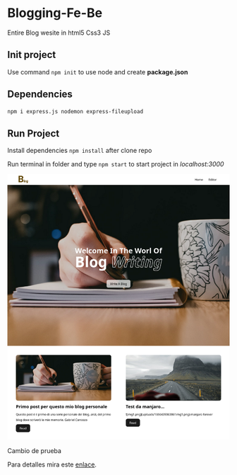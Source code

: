 # Blogging-Fe-Be
Entire Blog wesite in html5 Css3 JS

## Init project
Use command `npm init` to use node and create **package.json**

## Dependencies
```bash
npm i express.js nodemon express-fileupload
```

## Run Project
Install dependencies `npm install` after clone repo

Run terminal in folder and type `npm start` to start project in *localhost:3000*

![Image](/design/Blogging-Maker.png)

Cambio de prueba

Para detalles mira este [enlace](https://jonmircha.com/git).

